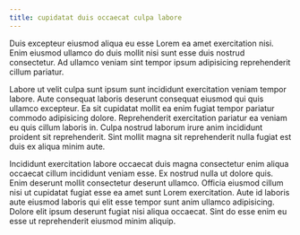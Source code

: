 ```yaml
---
title: cupidatat duis occaecat culpa labore
---
```


Duis excepteur eiusmod aliqua eu esse Lorem ea amet exercitation nisi. Enim eiusmod ullamco do duis mollit nisi sunt esse duis nostrud consectetur. Ad ullamco veniam sint tempor ipsum adipisicing reprehenderit cillum pariatur.

Labore ut velit culpa sunt ipsum sunt incididunt exercitation veniam tempor labore. Aute consequat laboris deserunt consequat eiusmod qui quis ullamco excepteur. Ea sit cupidatat mollit ea enim fugiat tempor pariatur commodo adipisicing dolore. Reprehenderit exercitation pariatur ea veniam eu quis cillum laboris in. Culpa nostrud laborum irure anim incididunt proident sit reprehenderit. Sint mollit magna sit reprehenderit nulla fugiat est duis ex aliqua minim aute.

Incididunt exercitation labore occaecat duis magna consectetur enim aliqua occaecat cillum incididunt veniam esse. Ex nostrud nulla ut dolore quis. Enim deserunt mollit consectetur deserunt ullamco. Officia eiusmod cillum nisi ut cupidatat fugiat esse ea amet sunt Lorem exercitation. Aute id laboris aute eiusmod laboris qui elit esse tempor sunt anim ullamco adipisicing. Dolore elit ipsum deserunt fugiat nisi aliqua occaecat. Sint do esse enim eu esse ut reprehenderit eiusmod minim aliquip.